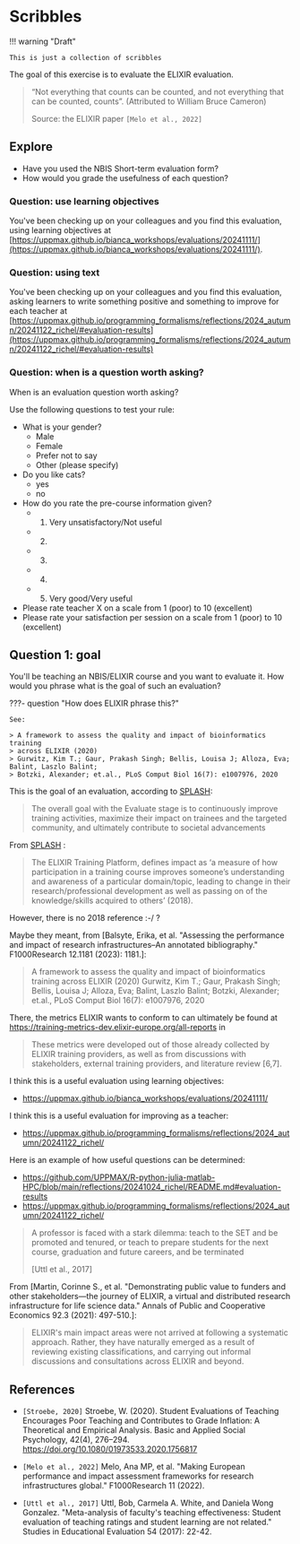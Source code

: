 # Scribbles

!!! warning "Draft"

    This is just a collection of scribbles

The goal of this exercise is to evaluate the ELIXIR evaluation.

> “Not everything that counts can be counted,
> and not everything that can be counted, counts”. (Attributed to William Bruce Cameron)
>
> Source: the ELIXIR paper `[Melo et al., 2022]`

## Explore

- Have you used the NBIS Short-term evaluation form?
- How would you grade the usefulness of each question?

### Question: use learning objectives

You've been checking up on your colleagues and you find this
evaluation, using learning objectives at
[https://uppmax.github.io/bianca_workshops/evaluations/20241111/](https://uppmax.github.io/bianca_workshops/evaluations/20241111/).

### Question: using text

You've been checking up on your colleagues and you find this
evaluation, asking learners to write something positive
and something to improve for each teacher at
[https://uppmax.github.io/programming_formalisms/reflections/2024_autumn/20241122_richel/#evaluation-results](https://uppmax.github.io/programming_formalisms/reflections/2024_autumn/20241122_richel/#evaluation-results)

### Question: when is a question worth asking?

When is an evaluation question worth asking?

Use the following questions to test your rule:

- What is your gender?
    - Male
    - Female
    - Prefer not to say
    - Other (please specify)
- Do you like cats?
    - yes
    - no
- How do you rate the pre-course information given?
    - 1. Very unsatisfactory/Not useful
    - 2.
    - 3.
    - 4.
    - 5. Very good/Very useful
- Please rate teacher X on a scale from 1 (poor) to 10 (excellent)
- Please rate your satisfaction per session on a scale from 1 (poor) to 10 (excellent)

## Question 1: goal

You'll be teaching an NBIS/ELIXIR course and you want to evaluate it.
How would you phrase what is the goal of such an evaluation?

???- question "How does ELIXIR phrase this?"

    See:

    > A framework to assess the quality and impact of bioinformatics training
    > across ELIXIR (2020)
    > Gurwitz, Kim T.; Gaur, Prakash Singh; Bellis, Louisa J; Alloza, Eva; Balint, Laszlo Balint;
    > Botzki, Alexander; et.al., PLoS Comput Biol 16(7): e1007976, 2020

This is the goal of an evaluation, according to [SPLASH](https://elixir-europe-training.github.io/ELIXIR-Training-SPLASH/evaluate):

> The overall goal with the Evaluate stage is to continuously improve training activities, maximize their impact on trainees and the targeted community, and ultimately contribute to societal advancements

From [SPLASH](https://elixir-europe-training.github.io/ELIXIR-Training-SPLASH/evaluate) :

> The ELIXIR Training Platform, defines impact as ‘a measure of how participation in a training course improves someone’s understanding and awareness of a particular domain/topic, leading to change in their research/professional development as well as passing on of the knowledge/skills acquired to others’ (2018).

However, there is no 2018 reference :-/ ?

Maybe they meant, from [Balsyte, Erika, et al. "Assessing the performance and impact of research infrastructures–An annotated bibliography." F1000Research 12.1181 (2023): 1181.]:

> A framework to assess the quality and impact of bioinformatics training
> across ELIXIR (2020)
> Gurwitz, Kim T.; Gaur, Prakash Singh; Bellis, Louisa J; Alloza, Eva; Balint, Laszlo Balint;
> Botzki, Alexander; et.al., PLoS Comput Biol 16(7): e1007976, 2020

There, the metrics ELIXIR wants to conform to can ultimately be found
at <https://training-metrics-dev.elixir-europe.org/all-reports> in

> These metrics were developed out of those already collected by ELIXIR
> training providers, as well as from discussions with stakeholders,
> external training providers, and literature review [6,7].

I think this is a useful evaluation using learning objectives:

- <https://uppmax.github.io/bianca_workshops/evaluations/20241111/>

I think this is a useful evaluation for improving as a teacher:

- <https://uppmax.github.io/programming_formalisms/reflections/2024_autumn/20241122_richel/>

Here is an example of how useful questions can be determined:

- <https://github.com/UPPMAX/R-python-julia-matlab-HPC/blob/main/reflections/20241024_richel/README.md#evaluation-results>
- <https://uppmax.github.io/programming_formalisms/reflections/2024_autumn/20241122_richel/>

> A professor is faced with a stark dilemma: teach to the SET and be promoted and tenured, or teach to prepare students for the next course, graduation and future careers, and be terminated
>
> [Uttl et al., 2017]

From [Martin, Corinne S., et al. "Demonstrating public value to funders and other stakeholders—the journey of ELIXIR, a virtual and distributed research infrastructure for life science data." Annals of Public and Cooperative Economics 92.3 (2021): 497-510.]:

> ELIXIR's main impact areas were not arrived at following a systematic
> approach. Rather, they have naturally emerged as a result of reviewing
> existing classifications, and carrying out informal discussions and
> consultations across ELIXIR and beyond.

## References

- `[Stroebe, 2020]` Stroebe, W. (2020). Student Evaluations of Teaching Encourages Poor Teaching and Contributes to Grade Inflation: A Theoretical and Empirical Analysis. Basic and Applied Social Psychology, 42(4), 276–294. <https://doi.org/10.1080/01973533.2020.1756817>

- `[Melo et al., 2022]` Melo, Ana MP, et al. "Making European performance and impact assessment frameworks for research infrastructures global." F1000Research 11 (2022).

- `[Uttl et al., 2017]` Uttl, Bob, Carmela A. White, and Daniela Wong Gonzalez. "Meta-analysis of faculty's teaching effectiveness: Student evaluation of teaching ratings and student learning are not related." Studies in Educational Evaluation 54 (2017): 22-42.
